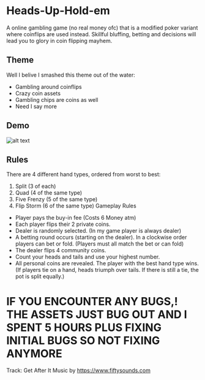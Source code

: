 # Heads-Up-Hold-em
A online gambling game (no real money ofc) that is a modified poker variant where coinflips are used instead. Skillful bluffing, betting and decisions will lead you to glory in coin flipping mayhem.

## Theme
Well I belive I smashed this theme out of the water:
- Gambling around coinflips
- Crazy coin assets 
- Gambling chips are coins as well
- Need I say more
## Demo
![alt text](Screenshot_Showcase.png)
## Rules
There are 4 different hand types, ordered from worst to best:
1. Split (3 of each)
2. Quad (4 of the same type)
3. Five Frenzy (5 of the same type)
4. Flip Storm (6 of the same type)
Gameplay Rules
- Player pays the buy-in fee (Costs 6 Money atm)
- Each player flips their 2 private coins.
- Dealer is randomly selected. (In my game player is always dealer)
- A betting round occurs (starting on the dealer). In a clockwise order players can  bet or fold. (Players must all match the bet or can fold)
- The dealer flips 4 community coins.
- Count your heads and tails and use your highest number.
- All personal coins are revealed. The player with the best hand type wins. (If players tie on a hand, heads triumph over tails. If there is still a tie, the pot is split equally.)
# IF YOU ENCOUNTER ANY BUGS,! THE ASSETS JUST BUG OUT AND I SPENT 5 HOURS PLUS FIXING INITIAL BUGS SO NOT FIXING ANYMORE
Track: Get After It
Music by https://www.fiftysounds.com


